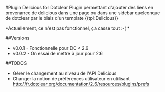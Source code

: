 #Plugin Delicious for Dotclear
Plugin permettant d'ajouter des liens en provenance de delicious dans une page ou dans une sidebar quelconque de dotclear par le biais d'un template 
  {{tpl:Delicious}}

*Actuellement, ce n'est pas fonctionnel, ça casse tout :-( *

##Versions
* v0.0.1 - Fonctionnelle pour DC < 2.6
* v0.0.2 - On essai de mettre à jour pour 2:6

##TODOS
* Gérer le changement au niveau de l'API Delicious
* Changer la notion de préférences utilisateur en utilisant <http://fr.dotclear.org/documentation/2.6/resources/plugins/prefs>






